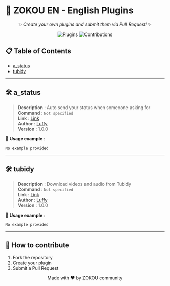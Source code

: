 # 🎉 ZOKOU EN - English Plugins

<div align="center">
  
✨ *Create your own plugins and submit them via Pull Request!* ✨  

![Plugins](https://img.shields.io/badge/Total_Plugins-2-blue) 
![Contributions](https://img.shields.io/badge/Contributions-Welcome-green)

</div>

## 📋 Table of Contents
- [a_status](#a_status)
- [tubidy](#tubidy)

---


## 🛠 a_status 

> **Description** : Auto send your status when someoone asking for  
> **Command** : `Not specified`  
> **Link** : [Link](https://gist.github.com/stark989ioio/93bbc56e1be9c90546bfb949efb622ea)  
> **Author** : [Luffy](#)  
> **Version** : 1.0.0  



🔹 **Usage example** :  
```bash
No example provided
```

---

## 🛠 tubidy 

> **Description** : Download videos and audio from Tubidy  
> **Command** : `Not specified`  
> **Link** : [Link](https://gist.github.com/stark989ioio/0edaa07ed57fc95bd5f5ff8bbc2f6d87)  
> **Author** : [Luffy](#)  
> **Version** : 1.0.0  



🔹 **Usage example** :  
```bash
No example provided
```

---


## 🤝 How to contribute
1. Fork the repository
2. Create your plugin
3. Submit a Pull Request

<div align="center">
  
Made with ❤️ by ZOKOU community

</div>
